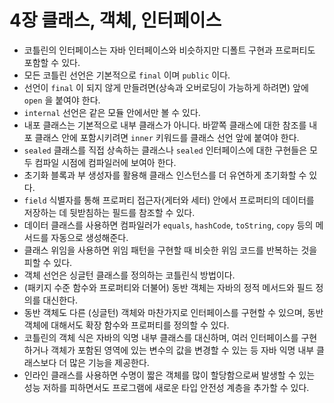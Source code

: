 # 4장 클래스, 객체, 인터페이스

- 코틀린의 인터페이스는 자바 인터페이스와 비슷하지만 디폴트 구현과 프로퍼티도 포함할 수 있다.
- 모든 코틀린 선언은 기본적으로 `final` 이며 `public` 이다.
- 선언이 `final` 이 되지 않게 만들려면(상속과 오버로딩이 가능하게 하려면) 앞에 `open` 을 붙여야 한다.
- `internal` 선언은 같은 모듈 안에서만 볼 수 있다.
- 내포 클래스는 기본적으로 내부 클래스가 아니다. 바깥쪽 클래스에 대한 참조를 내포 클래스 안에 포함시키려면 `inner` 키워드를 클래스 선언 앞에 붙여야 한다.
- `sealed` 클래스를 직접 상속하는 클래스나 `sealed` 인터페이스에 대한 구현들은 모두 컴파일 시점에 컴파일러에 보여아 한다.
- 초기화 블록과 부 생성자를 활용해 클래스 인스턴스를 더 유연하게 초기화할 수 있다.
- `field` 식별자를 통해 프로퍼티 접근자(게터와 세터) 안에서 프로퍼티의 데이터를 저장하는 데 뒷받침하는 필드를 참조할 수 있다.
- 데이터 클래스를 사용하면 컴파일러가 `equals`, `hashCode`, `toString`, `copy` 등의 메서드를 자동으로 생성해준다.
- 클래스 위임을 사용하면 위임 패턴을 구현할 때 비슷한 위임 코드를 반복하는 것을 피할 수 있다.
- 객체 선언은 싱글턴 클래스를 정의하는 코틀린식 방법이다.
- (패키지 수준 함수와 프로퍼티와 더불어) 동반 객체는 자바의 정적 메서드와 필드 정의를 대신한다.
- 동반 객체도 다른 (싱글턴) 객체와 마찬가지로 인터페이스를 구현할 수 있으며, 동반 객체에 대해서도 확장 함수와 프로퍼티를 정의할 수 있다.
- 코틀린의 객체 식은 자바의 익명 내부 클래스를 대신하며, 여러 인터페이스를 구현하거나 객체가 포함된 영역에 있는 변수의 값을 변경할 수 있는 등 자바 익명 내부 클래스보다 더 많은 기능을 제공한다.
- 인라인 클래스를 사용하면 수명이 짧은 객체를 많이 할당함으로써 발생할 수 있는 성능 저하를 피하면서도 프로그램에 새로운 타입 안전성 계층을 추가할 수 있다.